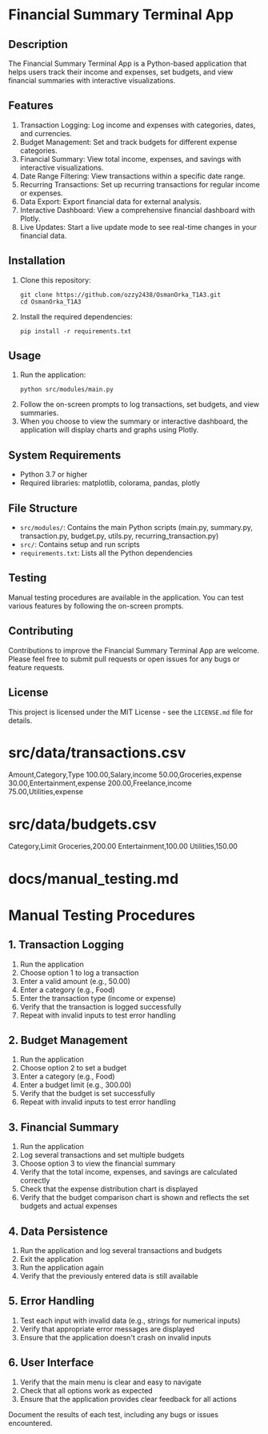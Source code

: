 # Financial Summary Terminal App

## Description
The Financial Summary Terminal App is a Python-based application that helps users track their income and expenses, set budgets, and view financial summaries with interactive visualizations.

## Features
1. Transaction Logging: Log income and expenses with categories, dates, and currencies.
2. Budget Management: Set and track budgets for different expense categories.
3. Financial Summary: View total income, expenses, and savings with interactive visualizations.
4. Date Range Filtering: View transactions within a specific date range.
5. Recurring Transactions: Set up recurring transactions for regular income or expenses.
6. Data Export: Export financial data for external analysis.
7. Interactive Dashboard: View a comprehensive financial dashboard with Plotly.
8. Live Updates: Start a live update mode to see real-time changes in your financial data.

## Installation
1. Clone this repository:
   ```
   git clone https://github.com/ozzy2438/OsmanOrka_T1A3.git
   cd OsmanOrka_T1A3
   ```
2. Install the required dependencies:
   ```
   pip install -r requirements.txt
   ```

## Usage
1. Run the application:
   ```
   python src/modules/main.py
   ```
2. Follow the on-screen prompts to log transactions, set budgets, and view summaries.
3. When you choose to view the summary or interactive dashboard, the application will display charts and graphs using Plotly.

## System Requirements
- Python 3.7 or higher
- Required libraries: matplotlib, colorama, pandas, plotly

## File Structure
- `src/modules/`: Contains the main Python scripts (main.py, summary.py, transaction.py, budget.py, utils.py, recurring_transaction.py)
- `src/`: Contains setup and run scripts
- `requirements.txt`: Lists all the Python dependencies

## Testing
Manual testing procedures are available in the application. You can test various features by following the on-screen prompts.

## Contributing
Contributions to improve the Financial Summary Terminal App are welcome. Please feel free to submit pull requests or open issues for any bugs or feature requests.

## License
This project is licensed under the MIT License - see the `LICENSE.md` file for details.

# src/data/transactions.csv
Amount,Category,Type
100.00,Salary,income
50.00,Groceries,expense
30.00,Entertainment,expense
200.00,Freelance,income
75.00,Utilities,expense

# src/data/budgets.csv
Category,Limit
Groceries,200.00
Entertainment,100.00
Utilities,150.00

# docs/manual_testing.md
# Manual Testing Procedures

## 1. Transaction Logging
1. Run the application
2. Choose option 1 to log a transaction
3. Enter a valid amount (e.g., 50.00)
4. Enter a category (e.g., Food)
5. Enter the transaction type (income or expense)
6. Verify that the transaction is logged successfully
7. Repeat with invalid inputs to test error handling

## 2. Budget Management
1. Run the application
2. Choose option 2 to set a budget
3. Enter a category (e.g., Food)
4. Enter a budget limit (e.g., 300.00)
5. Verify that the budget is set successfully
6. Repeat with invalid inputs to test error handling

## 3. Financial Summary
1. Run the application
2. Log several transactions and set multiple budgets
3. Choose option 3 to view the financial summary
4. Verify that the total income, expenses, and savings are calculated correctly
5. Check that the expense distribution chart is displayed
6. Verify that the budget comparison chart is shown and reflects the set budgets and actual expenses

## 4. Data Persistence
1. Run the application and log several transactions and budgets
2. Exit the application
3. Run the application again
4. Verify that the previously entered data is still available

## 5. Error Handling
1. Test each input with invalid data (e.g., strings for numerical inputs)
2. Verify that appropriate error messages are displayed
3. Ensure that the application doesn't crash on invalid inputs

## 6. User Interface
1. Verify that the main menu is clear and easy to navigate
2. Check that all options work as expected
3. Ensure that the application provides clear feedback for all actions

Document the results of each test, including any bugs or issues encountered.